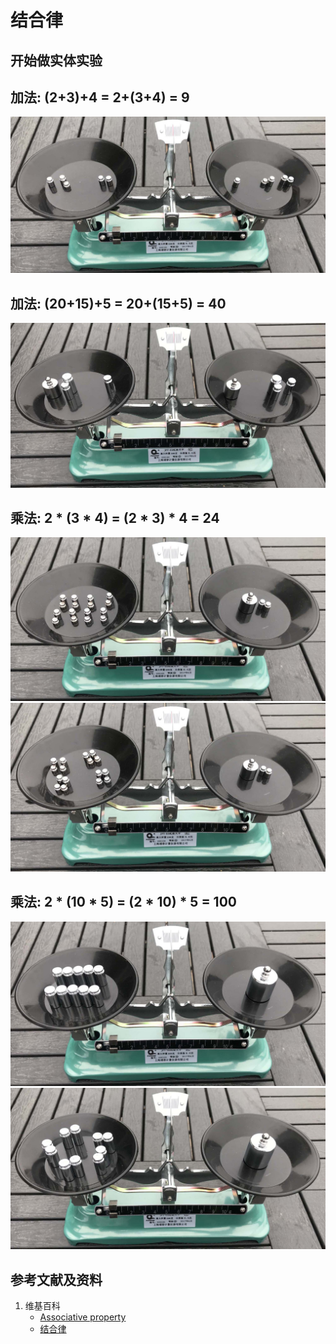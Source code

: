 # 结合律

## 开始做实体实验

## 加法: (2+3)+4 = 2+(3+4) = 9

![](/images/数论/感受加减乘除的运算规律/结合律/1a1.jpg)

## 加法: (20+15)+5 = 20+(15+5) = 40

![](/images/数论/感受加减乘除的运算规律/结合律/2a1.jpg)

## 乘法: 2 * (3 * 4) = (2 * 3) * 4 = 24

![](/images/数论/感受加减乘除的运算规律/结合律/3a1.jpg)
![](/images/数论/感受加减乘除的运算规律/结合律/3a2.jpg)

## 乘法: 2 * (10 * 5) = (2 * 10) * 5 = 100

![](/images/数论/感受加减乘除的运算规律/结合律/4a1.jpg)
![](/images/数论/感受加减乘除的运算规律/结合律/4a2.jpg)

## 参考文献及资料

1. 维基百科
	- [Associative property](https://en.wikipedia.org/wiki/Associative_property) 
	- [结合律](https://zh.wikipedia.org/wiki/%E7%BB%93%E5%90%88%E5%BE%8B) 
